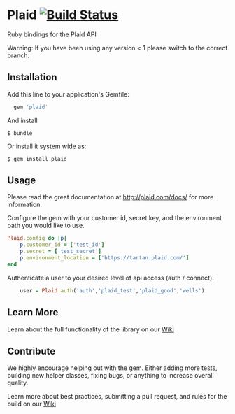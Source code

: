 # Plaid [![Build Status](https://travis-ci.org/plaid/plaid-ruby.svg?branch=version_2_first_release)](https://travis-ci.org/plaid/plaid-ruby)

Ruby bindings for the Plaid API

Warning: If you have been using any version < 1 please switch to the correct branch. 

## Installation

Add this line to your application's Gemfile:

```ruby
  gem 'plaid'
```

And install

    $ bundle

Or install it system wide as:

    $ gem install plaid

## Usage

Please read the great documentation at http://plaid.com/docs/ for more information.

Configure the gem with your customer id, secret key, and the environment path you would like to use.

```ruby
Plaid.config do |p|
    p.customer_id = ['test_id']
    p.secret = ['test_secret']
    p.environment_location = ['https://tartan.plaid.com/']
end
```

Authenticate a user to your desired level of api access (auth / connect).

```ruby
    user = Plaid.auth('auth','plaid_test','plaid_good','wells')
```

## Learn More

Learn about the full functionality of the library on our [Wiki](https://github.com/plaid/plaid-ruby/wiki)

## Contribute

We highly encourage helping out with the gem. Either adding more tests, building new helper classes, fixing bugs, or anything to increase overall quality.

Learn more about best practices, submitting a pull request, and rules for the build on our [Wiki](https://github.com/plaid/plaid-ruby/wiki/Contribute!)